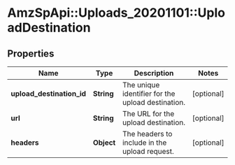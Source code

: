 # AmzSpApi::Uploads_20201101::UploadDestination

## Properties
Name | Type | Description | Notes
------------ | ------------- | ------------- | -------------
**upload_destination_id** | **String** | The unique identifier for the upload destination. | [optional] 
**url** | **String** | The URL for the upload destination. | [optional] 
**headers** | **Object** | The headers to include in the upload request. | [optional] 

